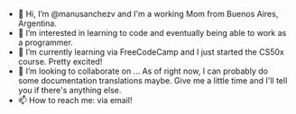 - 👋 Hi, I’m @manusanchezv and I'm a working Mom from Buenos Aires, Argentina.
- 👀 I’m interested in learning to code and eventually being able to work as a programmer.
- 🌱 I’m currently learning via FreeCodeCamp and I just started the CS50x course. Pretty excited!
- 💞️ I’m looking to collaborate on ... As of right now, I can probably do some documentation translations maybe. Give me a little time and I'll tell you if there's anything else.
- 📫 How to reach me: via email!

<!---
manusanchezv/manusanchezv is a ✨ special ✨ repository because its `README.md` (this file) appears on your GitHub profile.
You can click the Preview link to take a look at your changes.
--->
